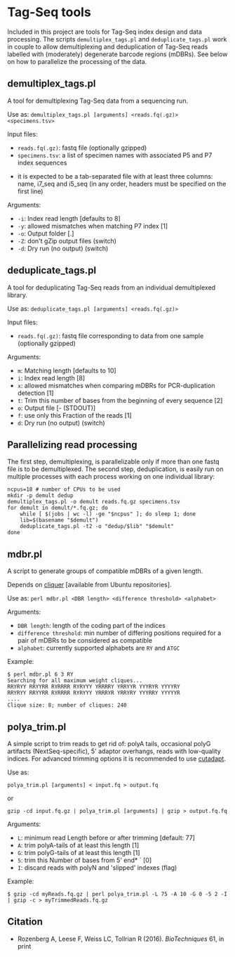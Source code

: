 Tag-Seq tools
=============

Included in this project are tools for Tag-Seq index design and data processing. The scripts `demultiplex_tags.pl` and `deduplicate_tags.pl` work in couple to allow demultiplexing and deduplication of Tag-Seq reads labelled with (moderately) degenerate barcode regions (mDBRs). See below on how to parallelize the processing of the data.

demultiplex_tags.pl
-------------------

A tool for demultiplexing Tag-Seq data from a sequencing run.

Use as: `demultiplex_tags.pl [arguments] <reads.fq(.gz)> <specimens.tsv>`

Input files:

* `reads.fq(.gz)`: fastq file (optionally gzipped)
* `specimens.tsv`: a list of specimen names with associated P5 and P7 index sequences
- it is expected to be a tab-separated file with at least three columns: name, i7\_seq and i5\_seq (in any order, headers must be specified on the first line)

Arguments:

* `-i`: Index read length [defaults to 8]
* `-y`: allowed mismatches when matching P7 index [1]
* `-o`: Output folder [.]
* `-Z`: don't gZip output files (switch)
* `-d`: Dry run (no output) (switch)

deduplicate_tags.pl
-------------------

A tool for deduplicating Tag-Seq reads from an individual demultiplexed library.

Use as: `deduplicate_tags.pl [arguments] <reads.fq(.gz)>`

Input files:

* `reads.fq(.gz)`: fastq file corresponding to data from one sample (optionally gzipped)

Arguments:

* `m`: Matching length [defaults to 10]
* `i`: Index read length [8]
* `x`: allowed mismatches when comparing mDBRs for PCR-duplication detection [1]
* `t`: Trim this number of bases from the beginning of every sequence [2]
* `o`: Output file [- (STDOUT)]
* `f`: use only this Fraction of the reads [1]
* `d`: Dry run (no output) (switch)

Parallelizing read processing
-----------------------------

The first step, demultiplexing, is parallelizable only if more than one fastq file is to be demultiplexed. The second step, deduplication, is easily run on multiple processes with each process working on one individual library:

    ncpus=18 # number of CPUs to be used
    mkdir -p demult dedup
    demultiplex_tags.pl -o demult reads.fq.gz specimens.tsv
    for demult in demult/*.fq.gz; do
        while [ $(jobs | wc -l) -ge "$ncpus" ]; do sleep 1; done
        lib=$(basename "$demult")
        deduplicate_tags.pl -t2 -o "dedup/$lib" "$demult"
    done

mdbr.pl
-------

A script to generate groups of compatible mDBRs of a given length.

Depends on [cliquer](http://users.aalto.fi/~pat/cliquer.html) [available from Ubuntu repositories].

Use as: `perl mdbr.pl <DBR length> <difference threshold> <alphabet>`

Arguments:

* `DBR length`: length of the coding part of the indices
* `difference threshold`: min number of differing positions required for a pair of mDBRs to be considered as compatible
* `alphabet`: currently supported alphabets are `RY` and `ATGC`

Example:

    $ perl mdbr.pl 6 3 RY
    Searching for all maximum weight cliques...
    RRYRYY RRYYRR RYRRRR RYRYYY YRRRRY YRRYYR YYYRYR YYYYRY
    RRYRYY RRYYRR RYRRRR RYRYYY YRRRYR YRRYRY YYYRRY YYYYYR
    ....
    Clique size: 8; number of cliques: 240

polya\_trim.pl
--------------

A simple script to trim reads to get rid of: polyA tails, occasional polyG artifacts (NextSeq-specific), 5' adaptor overhangs, reads with low-quality indices. For advanced trimming options it is recommended to use [cutadapt](http://cutadapt.readthedocs.org/).

Use as:

    polya_trim.pl [arguments] < input.fq > output.fq

or

    gzip -cd input.fq.gz | polya_trim.pl [arguments] | gzip > output.fq.fq


Arguments:

* `L`: minimum read Length before or after trimming [default: 77]
* `A`: trim polyA-tails of at least this length     [1]
* `G`: trim polyG-tails of at least this length     [1]
* `5`: trim this Number of bases from 5' end* ` [0]
* `I`: discard reads with polyN and 'slipped' indexes (flag)

Example:

	$ gzip -cd myReads.fq.gz | perl polya_trim.pl -L 75 -A 10 -G 0 -5 2 -I | gzip -c > myTrimmedReads.fq.gz

Citation
--------

* Rozenberg A, Leese F, Weiss LC, Tollrian R (2016). *BioTechniques* 61, in print
